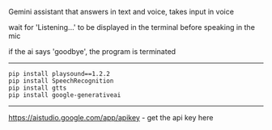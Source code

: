 Gemini assistant that answers in text and voice, takes input in voice 

wait for 'Listening...' to be displayed in the terminal before speaking in the mic 

if the ai says 'goodbye', the program is terminated

---

```
pip install playsound==1.2.2
pip install SpeechRecognition
pip install gtts
pip install google-generativeai
```

---

https://aistudio.google.com/app/apikey - get the api key here
